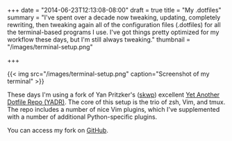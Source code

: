 +++
date = "2014-06-23T12:13:08-08:00"
draft = true
title = "My .dotfiles"
summary = "I've spent over a decade now tweaking, updating, completely rewriting, then tweaking again all of the configuration files (.dotfiles) for all the terminal-based programs I use. I've got things pretty optimized for my workflow these days, but I'm still always tweaking."
thumbnail = "/images/terminal-setup.png"

+++

{{< img src="/images/terminal-setup.png" caption="Screenshot of my terminal"  >}}

These days I'm using a fork of Yan Pritzker's ([skwp][skwp]) excellent 
[Yet Another Dotfile Repo (YADR)][yadr]. The core of this setup is the trio of 
zsh, Vim, and tmux. The repo includes a number of nice Vim plugins, which 
I've supplemented with a number of additional Python-specific plugins.

You can access my fork on [GitHub][repo].

[skwp]: https://github.com/skwp
[repo]: https://github.com/adamatus/yadr-dotfiles
[yadr]: http://skwp.github.io/dotfiles/
